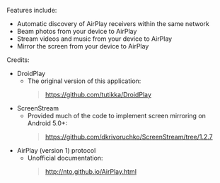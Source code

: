 Features include:

* Automatic discovery of AirPlay receivers within the same network
* Beam photos from your device to AirPlay
* Stream videos and music from your device to AirPlay
* Mirror the screen from your device to AirPlay

Credits:

* DroidPlay
  * The original version of this application:
    > https://github.com/tutikka/DroidPlay
* ScreenStream
  * Provided much of the code to implement screen mirroring on Android 5.0+:
    > https://github.com/dkrivoruchko/ScreenStream/tree/1.2.7
* AirPlay (version 1) protocol
  * Unofficial documentation:
    > http://nto.github.io/AirPlay.html
